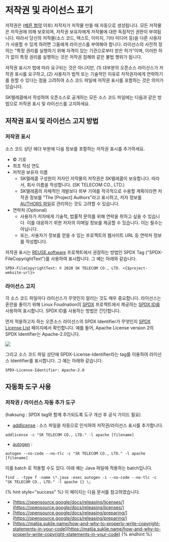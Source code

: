 # 저작권 및 라이선스 표기

저작권은 \([베른 협약](https://en.wikipedia.org/wiki/Berne_Convention) 이후\) 저작자가 저작물 만들 때 자동으로 생성됩니다. 모든 저작물은 저작권에 의해  보호되며, 저작권 보유자에게 저작물에 대한 독점적인 권한이 부여됩니다. 따라서 당신의 저작물\(소스 코드, 텍스트, 이미지, 기타 미디어 등\)을 다른 사용자가 사용할 수 있게 하려면 그들에게 라이선스를 부여해야 합니다. 라이선스의 사전적 정의는 "특정 권리를 실행하기 위해 자격이 있는 기관으로부터 받은 허가"이며, 이러한 허가 없이 특정 권리를 실행하는 것은 저작권 침해와 같은 불법 행위가 됩니다. 

저작권 표시가 법에 따라 요구되는 것은 아니지만, \(1\) 대부분의 오픈소스 라이선스가 저작권 표시를 요구하고, \(2\) 사용자가 법적 또는 기술적인 이유로 저작권자에게 연락하기를 원할 수 있다는 점을 고려하여 소스 코드 파일에 저작권 표시를 포함하는 것은 의미가 있습니다. 

SK텔레콤에서 작성하여 오픈소스로 공개하는 모든 소스 코드 파일에는 다음과 같은 방법으로 저작권 표시 및 라이선스를 고지하세요. 

## 저작권 표시 및 라이선스 고지 방법

### 저작권 표시

소스 코드 상단 헤더 부분에 다음 정보를 포함하는 저작권 표시를 추가하세요. 

* © 기호
* 최초 작성 연도
* 저작권 보유자 이름
  * SK텔레콤 구성원이 저자인 저작물의 저작권은 SK텔레콤이 보유합니다. 따라서, 회사 이름을 작성합니다. \(SK TELECOM CO., LTD.\)
  * SK텔레콤의 자체적인 개발보다 외부 기여를 적극적으로 수용할 계획이라면 저작권 정보를 "The \[Project\] Authors"라고 표시하고, 저자 정보를 [AUTHORS 파일](https://opensource-skt.gitbook.io/guide/creating/creating/release/accept/authors)로 관리하는 것도 고려할 수 있습니다.
* 연락처 \(Optional\)
  * 사용자가 저자에게 기술적, 법률적 문의를 위해 연락을 취하고 싶을 수 있습니다. 이를 대응하기 위한 저자의 이메일 정보를 제공할 수 있습니다. 이는 필수는 아닙니다. 
  * 또는, 사용자가 정보를 얻을 수 있는 프로젝트의 웹사이트 URL 등 연락처 정보를 작성합니다.

저작권 표시는 [REUSE.software](https://reuse.software/) 프로젝트에서 권장하는 방법인 SPDX Tag \("SPDX-FileCopyrightText"\)를 사용하여 표시합니다. 그 예는 아래와 같습니다. 

```text
SPDX-FileCopyrightText: © 2020 SK TELECOM CO., LTD. <{$project-website-url}>
```

### 라이선스 고지

각 소스 코드 파일마다 라이선스가 무엇인지 알리는 것도 매우 중요합니다. 라이선스는 혼란을 줄이기 위해 Linux Foudnation의 [SPDX](https://spdx.org/) 프로젝트에서 제공하는 [SPDX ID를](https://spdx.org/ids) 사용하여 표시합니다. SPDX ID를 사용하는 방법은 간단합니다. 

먼저 적용하고자 하는 오픈소스 라이선스의 SPDX Identifier가 무엇인지 [SPDX License List](https://spdx.org/licenses/) 페이지에서 확인합니다. 예를 들어, Apache License version 2의 SPDX Identifier는 Apache-2.0입니다.

![](https://t1.daumcdn.net/thumb/R1280x0/?fname=http%3A%2F%2Ft1.daumcdn.net%2Fbrunch%2Fservice%2Fuser%2F9399%2Fimage%2F52k_mIfC4DbQz9aZf9Eteb3PH6A.png)

그리고 소스 코드 파일 상단에 SPDX-License-Identifier라는 tag를 이용하여 라이선스 Identifier를 표시합니다. 그 예는 아래와 같습니다. 

```text
SPDX-License-Identifier: Apache-2.0
```

## 자동화 도구 사용

### 저작권 / 라이선스 자동 추가 도구

\(haksung : SPDX tag와 함께 추가되도록 도구 개선 후 공식 가이드 필요\)

* [addlicense](https://github.com/google/addlicense) : 소스 파일을 자동으로 인식하여 저작권/라이선스 표시를 추가합니다. 

```text
addlicense -c "SK TELECOM CO., LTD." -l apache [filename]
```

* [autogen](https://github.com/mbrukman/autogen) : 

```text
autogen --no-code --no-tlc -c "SK TELECOM CO., LTD." -l apache [filename]
```

이를 batch 로 적용할 수도 있다. 아래 예는 Java 파일에 적용하는 batch입니다. 

```text
find . -type f -name \*.java -exec autogen -i --no-code --no-tlc -c "SK TELECOM CO., LTD." -l apache {} \;
```

{% hint style="success" %}
이 페이지는 다음 문서를 참고하였습니다. 

* [https://opensource.google/docs/releasing/licenses/](https://opensource.google/docs/releasing/licenses/)
* [https://opensource.google/docs/releasing/preparing/](https://opensource.google/docs/releasing/preparing/)
* [https://matija.suklje.name/how-and-why-to-properly-write-copyright-statements-in-your-code](https://matija.suklje.name/how-and-why-to-properly-write-copyright-statements-in-your-code)
{% endhint %}

